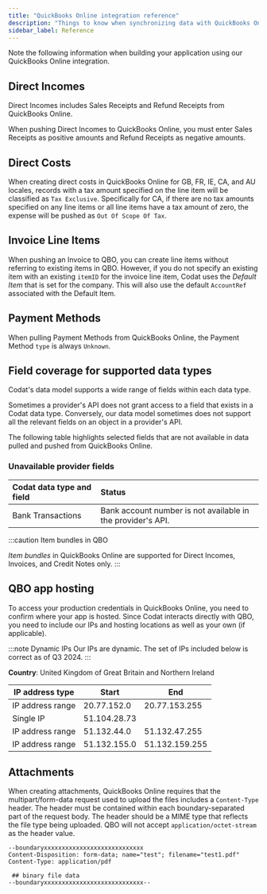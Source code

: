 ```yaml
---
title: "QuickBooks Online integration reference"
description: "Things to know when synchronizing data with QuickBooks Online"
sidebar_label: Reference
---
```


Note the following information when building your application using our QuickBooks Online integration.

## Direct Incomes

Direct Incomes includes Sales Receipts and Refund Receipts from QuickBooks Online.

When pushing Direct Incomes to QuickBooks Online, you must enter Sales Receipts as positive amounts and Refund Receipts as negative amounts.

## Direct Costs

When creating direct costs in QuickBooks Online for GB, FR, IE, CA, and AU locales, records with a tax amount specified on the line item will be classified as `Tax Exclusive`. Specifically for CA, if there are no tax amounts specified on any line items or all line items have a tax amount of zero, the expense will be pushed as `Out Of Scope Of Tax`.

## Invoice Line Items

When pushing an Invoice to QBO, you can create line items without referring to existing items in QBO. However, if you do not specify an existing item with an existing `itemID` for the invoice line item, Codat uses the _Default Item_ that is set for the company. This will also use the default `AccountRef` associated with the Default Item.

## Payment Methods

When pulling Payment Methods from QuickBooks Online, the Payment Method `type` is always `Unknown`.

## Field coverage for supported data types

Codat's data model supports a wide range of fields within each data type.

Sometimes a provider's API does not grant access to a field that exists in a Codat data type. Conversely, our data model sometimes does not support all the relevant fields on an object in a provider's API.

The following table highlights selected fields that are not available in data pulled and pushed from QuickBooks Online.

### Unavailable provider fields

| Codat data type and field | Status                                                      |
| :------------------------ | :---------------------------------------------------------- |
| Bank Transactions         | Bank account number is not available in the provider's API. |

:::caution Item bundles in QBO

_Item bundles_ in QuickBooks Online are supported for Direct Incomes, Invoices, and Credit Notes only.
:::

## QBO app hosting

To access your production credentials in QuickBooks Online, you need to confirm where your app is hosted. Since Codat interacts directly with QBO, you need to include our IPs and hosting locations as well as your own (if applicable).

:::note Dynamic IPs
Our IPs are dynamic. The set of IPs included below is correct as of Q3 2024.
:::

**Country**: United Kingdom of Great Britain and Northern Ireland

| IP address type  | Start        | End            |
|------------------|--------------|----------------|
| IP address range | 20.77.152.0  | 20.77.153.255  |
| Single IP        | 51.104.28.73 |                |
| IP address range | 51.132.44.0  | 51.132.47.255  |
| IP address range | 51.132.155.0 | 51.132.159.255 |

## Attachments

When creating attachments, QuickBooks Online requires that the multipart/form-data request used to upload the files includes a `Content-Type` header. The header must be contained within each boundary-separated part of the request body. The header should be a MIME type that reflects the file type being uploaded. QBO will not accept `application/octet-stream` as the header value.

```http title="Example multipart/form-data with a Content-Type header"
--boundaryxxxxxxxxxxxxxxxxxxxxxxxxxxxx
Content-Disposition: form-data; name="test"; filename="test1.pdf"
Content-Type: application/pdf

 ## binary file data
--boundaryxxxxxxxxxxxxxxxxxxxxxxxxxxxx--
```
